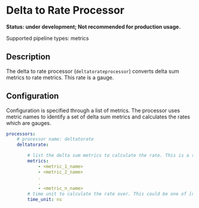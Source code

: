 # Delta to Rate Processor
**Status: under development; Not recommended for production usage.**

Supported pipeline types: metrics

## Description

The delta to rate processor (`deltatorateprocessor`) converts delta sum metrics to rate metrics. This rate is a gauge. 

## Configuration

Configuration is specified through a list of metrics. The processor uses metric names to identify a set of delta sum metrics and calculates the rates which are gauges.

```yaml
processors:
    # processor name: deltatorate
    deltatorate:

        # list the delta sum metrics to calculate the rate. This is a required field.
        metrics:
            - <metric_1_name>
            - <metric_2_name>
            .
            .
            - <metric_n_name>
        # time unit to calculate the rate over. This could be one of [ns, ms, s, m]. This field is optional and the default time_unit is s.
        time_unit: ns
```